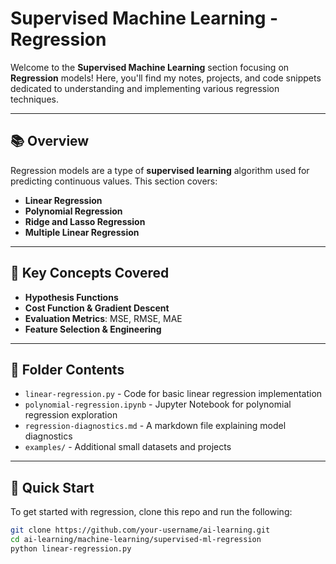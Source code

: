 # Supervised Machine Learning - Regression

Welcome to the **Supervised Machine Learning** section focusing on **Regression** models! Here, you'll find my notes, projects, and code snippets dedicated to understanding and implementing various regression techniques.

---

## 📚 Overview

Regression models are a type of **supervised learning** algorithm used for predicting continuous values. This section covers:

- **Linear Regression**
- **Polynomial Regression**
- **Ridge and Lasso Regression**
- **Multiple Linear Regression**

---

## 🔧 Key Concepts Covered

- **Hypothesis Functions**
- **Cost Function & Gradient Descent**
- **Evaluation Metrics**: MSE, RMSE, MAE
- **Feature Selection & Engineering**

---

## 📂 Folder Contents

- `linear-regression.py` - Code for basic linear regression implementation
- `polynomial-regression.ipynb` - Jupyter Notebook for polynomial regression exploration
- `regression-diagnostics.md` - A markdown file explaining model diagnostics
- `examples/` - Additional small datasets and projects

---

## 🚀 Quick Start

To get started with regression, clone this repo and run the following:
```bash
git clone https://github.com/your-username/ai-learning.git
cd ai-learning/machine-learning/supervised-ml-regression
python linear-regression.py
